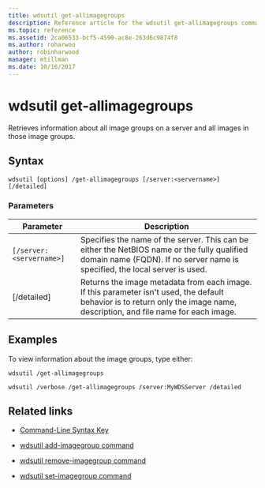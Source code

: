 ```yaml
---
title: wdsutil get-allimagegroups
description: Reference article for the wdsutil get-allimagegroups command, which retrieves information about all image groups on a server and all images in those image groups.
ms.topic: reference
ms.assetid: 2ca06533-bcf5-4590-ac8e-263d6c9874f8
ms.author: roharwoo
author: robinharwood
manager: mtillman
ms.date: 10/16/2017
---
```


# wdsutil get-allimagegroups



Retrieves information about all image groups on a server and all images in those image groups.

## Syntax

```
wdsutil [options] /get-allimagegroups [/server:<servername>] [/detailed]
```

### Parameters

| Parameter | Description |
|--|--|
| `[/server:<servername>]` | Specifies the name of the server. This can be either the NetBIOS name or the fully qualified domain name (FQDN). If no server name is specified, the local server is used. |
| [/detailed] | Returns the image metadata from each image. If this parameter isn't used, the default behavior is to return only the image name, description, and file name for each image. |

## Examples

To view information about the image groups, type either:

```
wdsutil /get-allimagegroups
```

```
wdsutil /verbose /get-allimagegroups /server:MyWDSServer /detailed
```

## Related links

- [Command-Line Syntax Key](command-line-syntax-key.md)

- [wdsutil add-imagegroup command](wdsutil-add-imagegroup.md)

- [wdsutil remove-imagegroup command](wdsutil-remove-imagegroup.md)

- [wdsutil set-imagegroup command](wdsutil-set-imagegroup.md)
